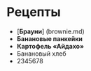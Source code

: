 # Рецепты

- [**Брауни**] (brownie.md)
- **Банановые панкейки**
- **Картофель «Айдахо»**
- Банановый хлеб
- 2345678